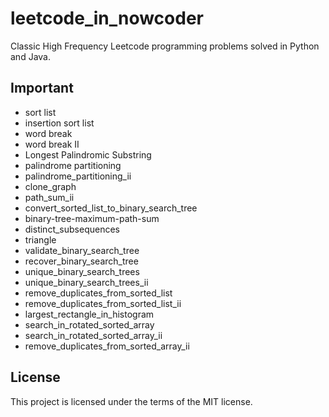 # leetcode_in_nowcoder
Classic High Frequency Leetcode programming problems solved in Python and Java.

## Important
- sort list
- insertion sort list
- word break
- word break II
- Longest Palindromic Substring
- palindrome partitioning
- palindrome_partitioning_ii
- clone_graph
- path_sum_ii
- convert_sorted_list_to_binary_search_tree
- binary-tree-maximum-path-sum
- distinct_subsequences
- triangle
- validate_binary_search_tree
- recover_binary_search_tree
- unique_binary_search_trees
- unique_binary_search_trees_ii
- remove_duplicates_from_sorted_list
- remove_duplicates_from_sorted_list_ii
- largest_rectangle_in_histogram
- search_in_rotated_sorted_array
- search_in_rotated_sorted_array_ii
- remove_duplicates_from_sorted_array_ii

## License
This project is licensed under the terms of the MIT license.

